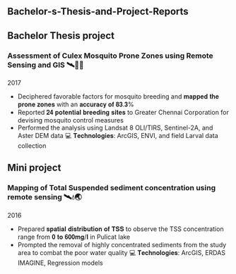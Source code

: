 ## Bachelor-s-Thesis-and-Project-Reports

## Bachelor Thesis project
### Assessment of Culex Mosquito Prone Zones using Remote Sensing and GIS 🛰🦟💧
2017
-	Deciphered favorable factors for mosquito breeding and 𝐦𝐚𝐩𝐩𝐞𝐝 𝐭𝐡𝐞 𝐩𝐫𝐨𝐧𝐞 𝐳𝐨𝐧𝐞𝐬 with an 𝐚𝐜𝐜𝐮𝐫𝐚𝐜𝐲 𝐨𝐟 𝟖𝟑.𝟑%
-	Reported 𝟐𝟒 𝐩𝐨𝐭𝐞𝐧𝐭𝐢𝐚𝐥 𝐛𝐫𝐞𝐞𝐝𝐢𝐧𝐠 𝐬𝐢𝐭𝐞𝐬  to Greater Chennai Corporation for devising mosquito control measures
-	Performed the analysis using Landsat 8 OLI/TIRS, Sentinel-2A, and Aster DEM data
💻	𝐓𝐞𝐜𝐡𝐧𝐨𝐥𝐨𝐠𝐢𝐞𝐬: ArcGIS, ENVI, and field Larval data collection



## Mini project
### Mapping of Total Suspended sediment concentration using remote sensing 🛰💧🌏
2016
-	Prepared 𝐬𝐩𝐚𝐭𝐢𝐚𝐥 𝐝𝐢𝐬𝐭𝐫𝐢𝐛𝐮𝐭𝐢𝐨𝐧 𝐨𝐟 𝐓𝐒𝐒 to observe the TSS concentration range from 𝟎 𝐭𝐨 𝟔𝟎𝟎𝐦𝐠/𝐥 in Pulicat lake
-	Prompted the removal of highly concentrated sediments from the study area to combat the poor water quality
💻	𝐓𝐞𝐜𝐡𝐧𝐨𝐥𝐨𝐠𝐢𝐞𝐬: ArcGIS, ERDAS IMAGINE, Regression models

